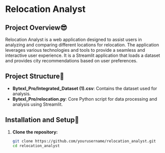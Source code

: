 # Relocation Analyst

## Project Overview😎

Relocation Analyst is a web application designed to assist users in analyzing and comparing different locations for relocation. The application leverages various technologies and tools to provide a seamless and interactive user experience.
It is a Streamlit application that loads a dataset and provides city recommendations based on user preferences.

## Project Structure👾

- **Bytexl_Pro/Integrated_Dataset (1).csv**: Contains the dataset used for analysis.
- **Bytexl_Pro/relocation.py**: Core Python script for data processing and analysis using Streamlit.

## Installation and Setup🤖

1. **Clone the repository:**
   ```bash
   git clone https://github.com/yourusername/relocation_analyst.git
   cd relocation_analyst
